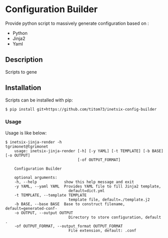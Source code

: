 # Configuration Builder

Provide python script to massively generate configuration based on :
- Python
- Jinja2
- Yaml

## Description

Scripts to gene
## Installation

Scripts can be installed with pip:

```shell
$ pip install git+https://github.com/titom73/inetsix-config-builder
```

### Usage
Usage is like below:

```shell
$ inetsix-jinja-render -h                                                                                                                                 tgrimonet@tgrimonet
    usage: inetsix-jinja-render [-h] [-y YAML] [-t TEMPLATE] [-b BASE] [-o OUTPUT]
                                [-of OUTPUT_FORMAT]

    Configuration Builder

    optional arguments:
    -h, --help            show this help message and exit
    -y YAML, --yaml YAML  Provides YAML file to fill Jinja2 template,
                            default=dict.yml
    -t TEMPLATE, --template TEMPLATE
                            template file, default=./template.j2
    -b BASE, --base BASE  Base to construct filename, default=generated-conf-
    -o OUTPUT, --output OUTPUT
                            Directory to store configuration, default .
    -of OUTPUT_FORMAT, --output_format OUTPUT_FORMAT
                            File extension, default: .conf
```